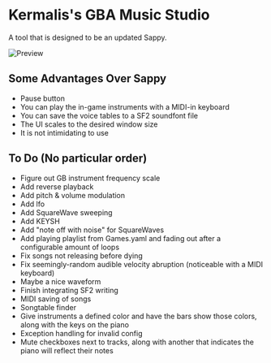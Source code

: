 # Kermalis's GBA Music Studio

A tool that is designed to be an updated Sappy.

![Preview](https://i.imgur.com/fsfxud4.gif)

## Some Advantages Over Sappy
* Pause button
* You can play the in-game instruments with a MIDI-in keyboard
* You can save the voice tables to a SF2 soundfont file
* The UI scales to the desired window size
* It is not intimidating to use

## To Do (No particular order)

* Figure out GB instrument frequency scale
* Add reverse playback
* Add pitch & volume modulation
* Add lfo
* Add SquareWave sweeping
* Add KEYSH
* Add "note off with noise" for SquareWaves
* Add playing playlist from Games.yaml and fading out after a configurable amount of loops
* Fix songs not releasing before dying
* Fix seemingly-random audible velocity abruption (noticeable with a MIDI keyboard)
* Maybe a nice waveform
* Finish integrating SF2 writing
* MIDI saving of songs
* Songtable finder
* Give instruments a defined color and have the bars show those colors, along with the keys on the piano
* Exception handling for invalid config
* Mute checkboxes next to tracks, along with another that indicates the piano will reflect their notes